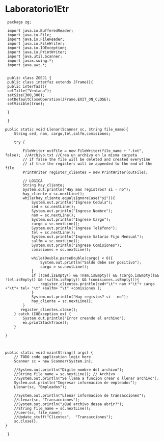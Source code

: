 # Laboratorio1Etr
     package zg;
     
     import java.io.BufferedReader;
     import java.io.File;
     import java.io.FileReader;
     import java.io.FileWriter;
     import java.io.IOException;
     import java.io.PrintWriter;
     import java.util.Scanner;
     import javax.swing.*;
     import java.awt.*;

     
     public class ZGEJ1 {
     public class interfaz extends JFrame(){
     public interfaz(){
     setTitle("Ventana");
     setSize(300,300);
     setDefaultCloseOperation(JFrame.EXIT_ON_CLOSE);
     setVisible(true);
     
     }
     
     }
    
    public static void Llenar(Scanner sc, String file_name){
        String ced, nam, cargo,tel,salfm,comisiones;
       
        try {
            
            FileWriter outFile = new FileWriter(file_name + ".txt", false);  //Archivo.txt //Crea un archivo en la misma carpeta
            // if false the file will be deleted and created everytime
            // if true the registers will be appended to the end of the file
            PrintWriter register_clientes = new PrintWriter(outFile);
            
            // LOGICA
            String hay_cliente;
            System.out.println("Hay mas registros? si - no");
            hay_cliente = sc.nextLine();
            while(hay_cliente.equalsIgnoreCase("si")){
                System.out.println("Ingrese Cedula");
                ced = sc.nextLine();
                System.out.println("Ingrese Nombre");
                nam = sc.nextLine();
                System.out.println("Ingrese Cargo");
                cargo = sc.nextLine();
                System.out.println("Ingrese Teléfono");
                tel = sc.nextLine();
                System.out.println("Ingrese Salario Fijo Mensual");
                salfm = sc.nextLine();
                System.out.println("Ingrese Comisiones");
                comisiones = sc.nextLine();
                
                while(Double.parseDouble(cargo) < 0){
                    System.out.println("Saldo debe ser positivo");
                    cargo = sc.nextLine();
                }
                if (!ced.isEmpty() && !nam.isEmpty() && !cargo.isEmpty()&& !tel.isEmpty() && !salfm.isEmpty() && !comisiones.isEmpty()){
                    register_clientes.println(ced+"\t"+ nam +"\t"+ cargo +"\t"+ tel+ "\t" +salfm+ "\t" +comisiones );
                }
                System.out.println("Hay registos? si - no");
                hay_cliente = sc.nextLine();  
            }
           register_clientes.close();
        } catch (IOException ex) {
            System.out.println("Error creando el archivo");
            ex.printStackTrace();
        }
    
    }
    

    
    public static void main(String[] args) {
        // TODO code application logic here
        Scanner sc = new Scanner(System.in);
        
        //System.out.println("Digite nombre del archivo");
        //String file_name = sc.nextLine(); // Archivo
        //System.out.println("Se llama a funcion crear o llenar archivo");
        System.out.println("Ingresar informacion de empleados");
        Llenar(sc, "Empleados");
        
        //System.out.println("Llenar informacion de transacciones");
        //Llenar(sc, "Transacciones");
        //System.out.println("¿Qué archivo desea abrir?");
        //String file_name = sc.nextLine();
        //Leer(sc, file_name);
        //Update_stuff("Clientes",  "Transacciones");
        sc.close();
    }
    
     }
